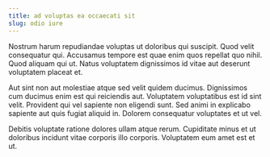 ```yaml
---
title: ad voluptas ea occaecati sit
slug: odio iure
---
```


Nostrum harum repudiandae voluptas ut doloribus qui suscipit. Quod velit consequatur qui. Accusamus tempore est quae enim quos repellat quo nihil. Quod aliquam qui ut. Natus voluptatem dignissimos id vitae aut deserunt voluptatem placeat et.

Aut sint non aut molestiae atque sed velit quidem ducimus. Dignissimos cum ducimus enim est qui reiciendis aut. Voluptatem voluptatibus est id sint velit. Provident qui vel sapiente non eligendi sunt. Sed animi in explicabo sapiente aut quis fugiat aliquid in. Dolorem consequatur voluptates et ut vel.

Debitis voluptate ratione dolores ullam atque rerum. Cupiditate minus et ut doloribus incidunt vitae corporis illo corporis. Voluptatem eum amet est et ut.
